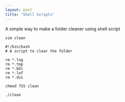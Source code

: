 ```yaml
---
layout: post
title: "Shell Scripts"
---
```


A simple way to make a folder cleaner using shell script

```
vim clean
```

```
#!/bin/bash
# A script to clear the folder

rm *.log
rm *.tmp
rm *.bbl
rm *.lof
rm *.dvi
```

```
chmod 755 clean
```

```
./clean
```
